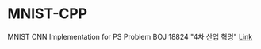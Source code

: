 # MNIST-CPP
MNIST CNN Implementation for PS Problem
BOJ 18824 "4차 산업 혁명" [Link](https://www.acmicpc.net/problem/18824)

